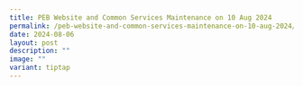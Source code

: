 ```yaml
---
title: PEB Website and Common Services Maintenance on 10 Aug 2024
permalink: /peb-website-and-common-services-maintenance-on-10-aug-2024/
date: 2024-08-06
layout: post
description: ""
image: ""
variant: tiptap
---
```

